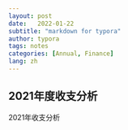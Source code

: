```yaml
---
layout: post
date:   2022-01-22
subtitle: "markdown for typora"
author: typora
tags: notes
categories: [Annual, Finance]
lang: zh
---
```


## 2021年度收支分析

2021年收支分析

